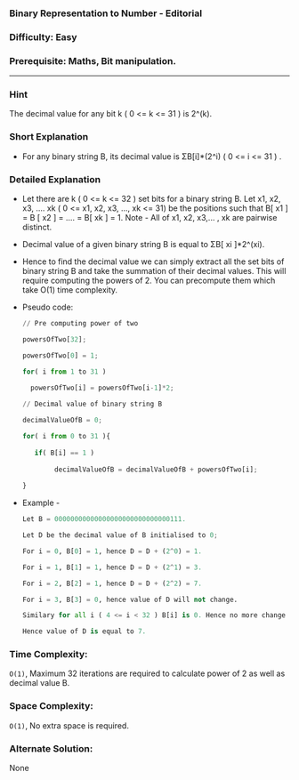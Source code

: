 ### Binary Representation to Number - Editorial

### Difficulty:  Easy

### Prerequisite:  Maths, Bit manipulation.
---
### Hint

The decimal value for any bit k ( 0 <= k <= 31 ) is 2^(k). 

### Short Explanation

* For any binary string B, its decimal value is ΣB[i]*(2^i) ( 0 <= i <= 31 ) .

### Detailed Explanation

* Let there are k ( 0 <= k <= 32 ) set bits for a binary string B. Let x1, x2, x3, .... xk ( 0 <= x1, x2, x3, ..., xk <= 31) be the positions such that 
  B[ x1 ] = B [ x2 ] = .... = B[ xk ] = 1. 
  Note - All of x1, x2, x3,... , xk are pairwise distinct.

* Decimal value of a given binary string B is equal to ΣB[ xi ]*2^(xi).

* Hence to find the decimal value we can simply extract all the set bits of binary string B and take the summation of their decimal values. This will require computing the powers of 2. You can precompute them which take O(1) time complexity.

* Pseudo code:
  
  ```python
  // Pre computing power of two
  
  powersOfTwo[32];
  
  powersOfTwo[0] = 1;

  for( i from 1 to 31 )
  
	powersOfTwo[i] = powersOfTwo[i-1]*2;
 
  // Decimal value of binary string B
  
  decimalValueOfB = 0;

  for( i from 0 to 31 ){
     
     if( B[i] == 1 )
        
          decimalValueOfB = decimalValueOfB + powersOfTwo[i];
    
  }
  ```
* Example -
  ```python
  Let B = 00000000000000000000000000000111.
  
  Let D be the decimal value of B initialised to 0;

  For i = 0, B[0] = 1, hence D = D + (2^0) = 1.
  
  For i = 1, B[1] = 1, hence D = D + (2^1) = 3.
  
  For i = 2, B[2] = 1, hence D = D + (2^2) = 7.
  
  For i = 3, B[3] = 0, hence value of D will not change.
  
  Similary for all i ( 4 <= i < 32 ) B[i] is 0. Hence no more change in value of D will take place.

  Hence value of D is equal to 7.
  ```
### Time Complexity:

`O(1)`, Maximum 32 iterations are required to calculate power of 2 as well as decimal value B.

### Space Complexity:

`O(1)`, No extra space is required.

### Alternate Solution:

None
